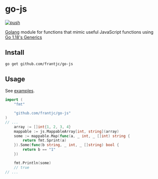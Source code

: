 # go-js

[![push](https://github.com/frantjc/go-js/actions/workflows/ci.yml/badge.svg?branch=main&event=push)](https://github.com/frantjc/go-js/actions)

[Golang](https://go.dev) module for functions that mimic useful JavaScript functions using [Go 1.18's Generics](https://go.dev/blog/intro-generics)

## Install

```sh
go get github.com/frantjc/go-js
```

## Usage

See [examples](examples/).

```go
import (
	"fmt"

	"github.com/frantjc/go-js"
)
// ...
	array := []int{1, 2, 3, 4}
	mappable := js.MappableArray[int, string](array)
	some := mappable.Map(func(a, _ int, _ []int) string {
		return fmt.Sprint(a)
	}).Some(func(b string, _ int, _ []string) bool {
		return b == "1"
	})

	fmt.Println(some)
	// true
// ...
```
